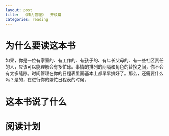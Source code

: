 ```yaml
---
layout: post
title:  《精力管理》  开读篇
categories: reading
---
```


# 为什么要读这本书

如果，你是一位有家室的、有工作的、有孩子的、有年长父母的、有一些社区责任的人，应该可以能理解会有多忙碌。事情的排列的间隔和角色的替换之间，你不会有太多缝隙。时间管理在你的日程表里面基本上都早早排好了。那么，还需要什么吗？是的，在进行你的繁忙日程表的时候，

# 这本书说了什么


# 阅读计划
<!--stackedit_data:
eyJoaXN0b3J5IjpbLTEwODM0NDMxNzMsLTExMjcyODE2NjldfQ
==
-->